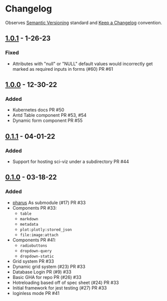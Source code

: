 # Changelog

Observes [Semantic Versioning](https://semver.org/spec/v2.0.0.html) standard and [Keep a Changelog](https://keepachangelog.com/en/1.0.0/) convention.

## [1.0.1] - 1-26-23

### Fixed

- Attributes with "null" or "NULL" default values would incorrectly get marked as required inputs in forms (#60) PR #61

## [1.0.0] - 12-30-22

### Added

- Kubernetes docs PR #50
- Antd Table component PR #53, #54
- Dynamic form component PR #55

## [0.1.1] - 04-01-22

### Added

- Support for hosting sci-viz under a subdirectory PR #44

## [0.1.0] - 03-18-22

### Added

- [pharus](https://github.com/datajoint/pharus) As submodule (#17) PR #33
- Components PR #33:
  - `table`
  - `markdown`
  - `metadata`
  - `plot:plotly:stored_json`
  - `file:image:attach`
- Components PR #41:
  - `radiobuttons`
  - `dropdown-query`
  - `dropdown-static`
- Grid system PR #33
- Dynamic grid system (#23) PR #33
- Database Login PR (#9) #33
- Basic GHA for repo PR (#26) #33
- Hotreloading based off of spec sheet (#24) PR #33
- Initial framework for jest testing (#27) PR #33
- loginless mode PR #41

[1.0.1]: https://github.com/datajoint/sci-viz/compare/1.0.0...1.0.1
[1.0.0]: https://github.com/datajoint/sci-viz/compare/0.1.1...1.0.0
[0.1.1]: https://github.com/datajoint/sci-viz/compare/0.1.0...0.1.1
[0.1.0]: https://github.com/datajoint/sci-viz/releases/tag/0.1.0
